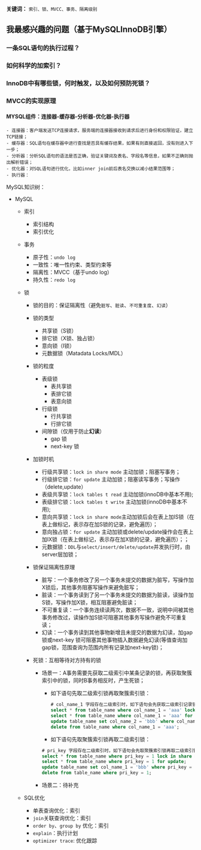 **关键词：**  `索引、锁、MVCC、事务、隔离级别`

## 我最感兴趣的问题（基于MySQLInnoDB引擎）

### 一条SQL语句的执行过程？

### 如何科学的加索引？

### InnoDB中有哪些锁，何时触发，以及如何预防死锁？

### MVCC的实现原理

#### MYSQL组件：连接器-缓存器-分析器-优化器-执行器
    - 连接器：客户端发送TCP连接请求，服务端的连接器接收到请求后进行身份和权限验证，建立TCP链接；
    - 缓存器：SQL语句在缓存器中进行查找是否具有缓存结果，如果有则直接返回，没有则进入下一步；
    - 分析器：分析SQL语句的语法是否正确，验证关键词及表名、字段名等信息，如果不正确则抛出解析错误；
    - 优化器：对SQL语句进行优化，比如inner join前后表名交换以减小结果范围等；
    - 执行器：

MySQL知识树：

- MySQL
  - 索引
    - 索引结构
    - 索引优化
    
  - 事务
    - 原子性：`undo log`
    - 一致性：唯一性约束、类型约束等
    - 隔离性：MVCC（基于undo log）
    - 持久性：`redo log`
    
  - 锁

    - 锁的目的：保证隔离性（避免`脏写`、`脏读`、`不可重复度`、`幻读`）

    - 锁的类型
      - 共享锁（S锁）
      - 排它锁（X锁、独占锁）
      - 意向锁（I锁）
      - 元数据锁（Matadata Locks/MDL）

    - 锁的粒度
      - 表级锁
        - 表共享锁
        - 表排它锁
        - 表意向锁
      - 行级锁
        - 行共享锁
        - 行排它锁
      - 间隙锁（仅用于防止**幻读**）
        - gap 锁
        - next-key 锁

    - 加锁时机
      - 行级共享锁：`lock in share mode` 主动加锁；阻塞写事务；
      - 行级排它锁：`for update` 主动加锁；阻塞读写事务；写操作（delete,update）
      - 表级共享锁：`lock tables t read` 主动加锁(innoDB中基本不用);
      - 表级排它锁：`lock tables t write` 主动加锁(innoDB中基本不用);
      - 意向共享锁：`lock in share mode`主动加锁后会在表上加IS锁（在表上做标记，表示存在加S锁的记录，避免遍历）；
      - 意向独占锁：`for update` 主动加锁或delete/update操作会在表上加IX锁（在表上做标记，表示存在加X锁的记录，避免遍历）；；
      - 元数据锁：`DDL`与`select/insert/delete/update`并发执行时，由server层加锁；

    - 锁保证隔离性原理

      - 脏写：一个事务修改了另一个事务未提交的数据为脏写，写操作加X锁后，其他事务阻塞写操作来避免脏写；
      - 脏读：一个事务读到了另一个事务未提交的数据为脏读，读操作加S锁，写操作加X锁，相互阻塞避免脏读；
      - 不可重复读：一个事务连续读两次，数据不一致，说明中间被其他事务修改过，读操作加S锁可阻塞其他事务写操作避免不可重复读；
      - 幻读：一个事务读到其他事物新增且未提交的数据为幻读，加gap锁或next-key 锁可阻塞其他事物插入数据避免幻读(等值查询加gap锁，范围查询为范围内所有记录加next-key锁)；

    - 死锁：互相等待对方持有的锁

      - 场景一：A事务需要先获取二级索引中某条记录的锁，再获取聚簇索引中的锁，同时B事务相反时，产生死锁；

        - 如下语句先取二级索引锁再取聚簇索引锁：

          ```sql
          # col_name_1 字段存在二级索引时，如下语句会先获取二级索引记录锁，再获取聚簇索引记录锁
          select * from table_name where col_name_1 = 'aaa' lock in share mode; 
          select * from table_name where col_name_1 = 'aaa' for update;
          update table_name set col_name_2 = 'bbb' where col_name_1 = 'aaa'; 
          delete from table_name where col_name_1 = 'aaa';
          ```
         - 如下语句先取聚簇索引锁再取二级索引锁：

          ```sql
          # pri_key 字段存在二级索引时，如下语句会先取聚簇索引锁再取二级索引锁
          select * from table_name where pri_key = 1 lock in share mode; 
          select * from table_name where pri_key = 1 for update;
          update table_name set col_name_1 = 'bbb' where pri_key = 1; 
          delete from table_name where pri_key = 1;
          ```


      - 场景二：待补充

  - SQL优化
    - 单表查询优化：索引
    - `join`关联查询优化：索引
    - `order by`、`group by` 优化：索引
    - `explain`：执行计划
    - `optimizer trace`: 优化跟踪


